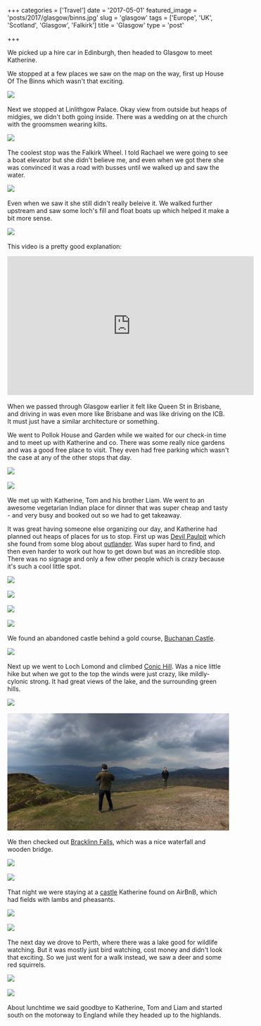 +++
categories = ['Travel']
date = '2017-05-01'
featured_image = 'posts/2017/glasgow/binns.jpg'
slug = 'glasgow'
tags = ['Europe', 'UK', 'Scotland', 'Glasgow', 'Falkirk']
title = 'Glasgow'
type = 'post'

+++

We picked up a hire car in Edinburgh, then headed to Glasgow to meet Katherine.

We stopped at a few places we saw on the map on the way, first up  House Of The Binns which wasn't that exciting.

![](binns.jpg "")

Next we stopped at Linlithgow Palace. Okay view from outside but heaps of midgies, we didn't both going inside. There was a wedding on at the church with the groomsmen wearing kilts.

![](linlithgow-palace.jpg "")

The coolest stop was the Falkirk Wheel. I told Rachael we were going to see a boat elevator but she didn't believe me, and even when we got there she was convinced it was a road with busses until we walked up and saw the water.

![](falkirk.jpg "")

Even when we saw it she still didn't really beleive it. We walked further upstream and saw some loch's fill and float boats up which helped it make a bit more sense.

![](loch.jpg "")

This video is a pretty good explanation:

<iframe width="560" height="315" src="https://www.youtube.com/embed/qHO9gARac-w?rel=0" frameborder="0" allowfullscreen></iframe>

When we passed through Glasgow earlier it felt like Queen St in Brisbane, and driving in was even more like Brisbane and was like driving on the ICB. It must just have a similar architecture or something.

We went to Pollok House and Garden while we waited for our check-in time and to meet up with Katherine and co. There was some really nice gardens and was a good free place to visit. They even had free parking which wasn't the case at any of the other stops that day.

![](pollok2.jpg "")

![](pollok1.jpg "")

We met up with Katherine, Tom and his brother Liam. We went to an awesome vegetarian Indian place for dinner that was super cheap and tasty - and very busy and booked out so we had to get takeaway.

It was great having someone else organizing our day, and Katherine had planned out heaps of places for us to stop. First up was [Devil Paulpit](https://en.wikipedia.org/wiki/Finnich_Glen) which she found from some blog about [outlander](http://www.outlanderlocations.com/locations/finnich-glen-devils-pulpit/). Was super hard to find, and then even harder to work out how to get down but was an incredible stop. There was no signage and only a few other people which is crazy because it's such a cool little spot.

![](devil0.jpg "")

![](devil1.jpg "")

![](devil2.jpg "")

![](devil3.jpg "")

We found an abandoned castle behind a gold course, [Buchanan Castle](https://en.wikipedia.org/wiki/Buchanan_Castle).

![](buchanan-castle.jpg "")

Next up we went to Loch Lomond and climbed [Conic Hill](https://en.wikipedia.org/wiki/Conic_Hill).
Was a nice little hike but when we got to the top the winds were just crazy, like mildly-cylonic strong.
It had great views of the lake, and the surrounding green hills.

![](conic1.jpg "")

![](conic2.jpg "")

We then checked out [Bracklinn Falls](https://en.wikipedia.org/wiki/Bracklinn_Falls), which was a nice waterfall and wooden bridge.

![](bracklinn1.jpg "")

![](bracklinn2.jpg "")

That night we were staying at a [castle](https://www.google.com.au/maps/@56.0578457,-4.3718828,281m/data=!3m1!1e3) Katherine found on AirBnB, which had fields with lambs and pheasants.

![](airbnb-castle.jpg "")

![](airbnb-castle2.jpg "")

The next day we drove to Perth, where there was a lake good for wildlife watching. But it was mostly just bird watching, cost money and didn't look that exciting. So we just went for a walk instead, we saw a deer and some red squirrels.

![](perth1.jpg "")

![](perth2.jpg "")

About lunchtime we said goodbye to Katherine, Tom and Liam and started south on the motorway to England while they headed up to the highlands.